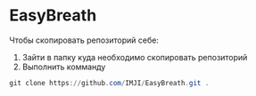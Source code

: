 # EasyBreath

Чтобы скопировать репозиторий себе:

1. Зайти в папку куда необходимо скопировать репозиторий
2. Выполнить комманду

```powershell
git clone https://github.com/IMJI/EasyBreath.git .
```
